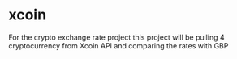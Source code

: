 # xcoin
For the crypto exchange rate project
this project will be pulling 4 cryptocurrency from Xcoin API and comparing  the rates with GBP
